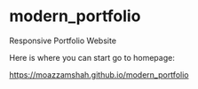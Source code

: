 # modern_portfolio
Responsive Portfolio Website

Here is where you can start go to homepage:

https://moazzamshah.github.io/modern_portfolio
